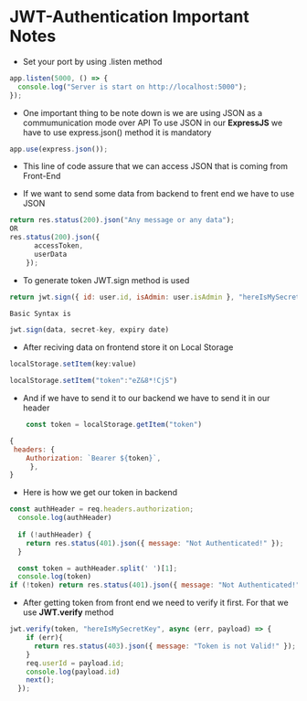 # JWT-Authentication Important Notes

- Set your port by using .listen method

``` javascript
app.listen(5000, () => {
  console.log("Server is start on http://localhost:5000");
});
```

- One important thing to be note down is 
  we are using JSON as a commumunication mode over API
  To use JSON in our **ExpressJS** we have to use express.json() method it is mandatory
``` javascript
app.use(express.json());
```

- This line of code assure that we can access JSON that is coming from Front-End

- If we want to send some data from backend to frent end we have to use JSON
``` javascript
return res.status(200).json("Any message or any data");
OR
res.status(200).json({
      accessToken,
      userData
    });
```

- To generate token JWT.sign method is used
``` javascript
return jwt.sign({ id: user.id, isAdmin: user.isAdmin }, "hereIsMySecretKey", { expiresIn: "15m" });

Basic Syntax is

jwt.sign(data, secret-key, expiry date)
```

- After reciving data on frontend store it on Local Storage
``` javascript
localStorage.setItem(key:value)

localStorage.setItem("token":"eZ&8*!CjS")
```

- And if we have to send it to our backend we have to send it in our header
``` javascript
    const token = localStorage.getItem("token")
```
``` javascript
{
 headers: {
    Authorization: `Bearer ${token}`,
     },
}
```

- Here is how we get our token in backend

``` javascript
const authHeader = req.headers.authorization;
  console.log(authHeader)
  
  if (!authHeader) {
    return res.status(401).json({ message: "Not Authenticated!" });
  }

  const token = authHeader.split(' ')[1];
  console.log(token)
if (!token) return res.status(401).json({ message: "Not Authenticated!" });
```

- After getting token from front end we need to verify it first. For that we use **JWT.verify** method

``` javascript
jwt.verify(token, "hereIsMySecretKey", async (err, payload) => {
    if (err){
      return res.status(403).json({ message: "Token is not Valid!" });
    } 
    req.userId = payload.id;
    console.log(payload.id)
    next();
  });
```
